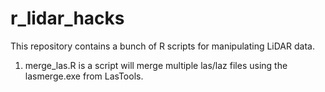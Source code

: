 # r_lidar_hacks
This repository contains a bunch of R scripts for manipulating LiDAR data.
1. merge_las.R is a script will merge multiple las/laz files using the lasmerge.exe from LasTools.
